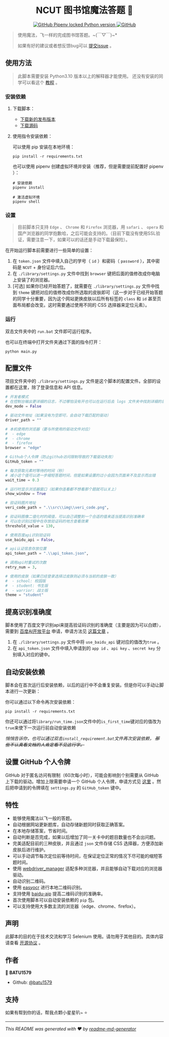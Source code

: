 <h1 align="center">NCUT 图书馆魔法答题 👋</h1>
<p align="center">
    <a href="#" target="_blank">
        <img alt="GitHub Pipenv locked Python version" src="https://img.shields.io/github/pipenv/locked/python-version/batu1579/NCUT-library-auto-answer">
    </a>
    <a href="#" target="_blank">
        <img alt="GitHub" src="https://img.shields.io/github/license/batu1579/NCUT-library-auto-answer">
    </a>
</p>

> 使用魔法，飞一样的完成图书馆答题。\~(￣▽￣)\~\*
>
> 如果有好的建议或者想反馈bug可以 [提交issue](https://github.com/batu1579/NCUT-library-auto-answer/issues/new) 。

## 使用方法

> 此脚本需要安装 Python3.10 版本以上的解释器才能使用。
> 还没有安装的同学可以看这个 [教程](https://zhuanlan.zhihu.com/p/344887837) 。

### 安装依赖

1. 下载脚本：

    - [下载新的发布版本](https://github.com/batu1579/NCUT-library-auto-answer/releases)
    - [下载源码](https://github.com/batu1579/NCUT-library-auto-answer/archive/refs/heads/main.zip)

2. 使用指令安装依赖：

    可以使用 pip 安装在本地环境：

    ```shell
    pip install -r requirements.txt
    ```

    也可以使用 pipenv 创建虚拟环境并安装（推荐，但是需要提前配置好 pipenv ）：

    ```shell
    # 安装依赖
    pipenv install

    # 激活虚拟环境
    pipenv shell
    ```

### 设置

> 目前脚本只支持 `Edge` 、 `Chrome` 和 `Firefox` 浏览器，用 `safari` 、 `opera` 和国产浏览器的同学抱歉哈，之后可能会支持的。（目前下载没有使用SSL验证，需要注意一下，如果可以的话还是手动下载最保险）。

在开始运行脚本前需要进行一些简单的设置：

1. 在 `token.json` 文件中填入自己的学号（ `id` ）和密码（ `password` ），其中密码是 `NCUT` + 身份证后六位。
2. 在 `./library/settings.py` 文件中找到 `browser` 键把后面的值修改成你电脑上安装了的浏览器。
3. [可选] 如果你已经开始答题了，就需要在 `./library/settings.py` 文件中找到 `theme` 键把对应的值修改成你所选取的皮肤即可（这一步对于已经开始答题的同学十分重要，因为这个网站更换皮肤以后所有标签的 `class` 和 `id` 甚至页面布局都会改变。这时需要通过使用不同的 CSS 选择器来定位元素）。

### 运行

双击文件夹中的 `run.bat` 文件即可运行程序。

也可以在终端中打开文件夹通过下面的指令打开：

```shell
python main.py
```

## 配置文件

项目文件夹中的 `./library/settings.py` 文件是这个脚本的配置文件。全部的设置都在这里，除了登录信息和 API 信息。

```python
# 开发者模式
# 在控制台输出更详细的日志，不过哪怕没有开也可以在运行后去 logs 文件夹中找到详细的日志文件
dev_mode = False

# 驱动文件地址（如果没有为空即可，会自动下载匹配的驱动）
driver_path = ""

# 本机使用的浏览器（要与所使用的驱动文件对应）
#  - edge
#  - chrome
#  - firefox
browser = "edge"

# Github个人令牌（防止github访问限制导致的下载驱动失败）
GitHub_token = ""

# 每次获取元素时等待的时间（秒）
# 减小这个值可以进一步缩短答题时间，但是如果设置的过小会因为页面来不及显示而出错
wait_time = 0.3

# 运行时显示浏览器窗口（如果你连看都不想看那个题就可以关上）
show_window = True

# 验证码图片地址
veri_code_path = ".\\src\\img\\veri_code.png",

# 验证码图像二值化时的阈值，可以自己调整到一个合适的值来适当提高识别准确率
# 可以在识别过程中在存放验证码的地方查看效果
threshold_value = 130,

# 使用百度api识别验证码
use_baidu_api = False,

# api认证信息存放位置
api_token_path = ".\\api_token.json",

# 调用api时重试的次数
retry_num = 3,

# 使用的皮肤（如果已经登录选择过皮肤则必须与当前的皮肤一致）
#  - school: 校园版
#  - student: 书生版
#  - warrior: 战士版
theme = "student"
```

## 提高识别准确度

脚本使用了百度文字识别api来提高验证码识别的准确度（主要是因为可以白嫖），需要到 [百度AI开放平台](https://ai.baidu.com/tech/ocr/general) 申请，申请方法见 [这篇文章](https://ai.baidu.com/ai-doc/OCR/dk3iqnq51) 。

1. 在 `./library/settings.py` 文件中将 `use_baidu_api` 键对应的值改为`true` 。
2. 在 `api_token.json` 文件中填入申请到的 `app id` 、`api key` 、`secret key` 分别填入对应的键中。

## 自动安装依赖

脚本会在首次运行后安装依赖，以后的运行中不会重复安装。但是你可以手动让脚本进行一次更新：

你可以通过以下命令再次安装依赖：

```shell
pip install -r requirements.txt
```

你还可以通过将`library/run_time.json`文件中的`is_first_time`键对应的值改为`true`来使下一次运行前自动安装依赖

_悄悄告诉你，也可以通过双击`install_requirement.bat`文件再次安装依赖， ~~那些不认真看文档的人肯定看不见这行字。~~_

## 设置 GitHub 个人令牌

GitHub 对于匿名访问有限制（60次每小时），可能会影响到个别需要从 GitHub 上下载的驱动。增加上限需要申请一个 GitHub 个人令牌，申请方式见 [这里](https://docs.github.com/cn/github/authenticating-to-github/keeping-your-account-and-data-secure/creating-a-personal-access-token) 。然后把申请到的令牌填在 `settings.py` 的 `GitHub_token` 键中。

## 特性

- 能够使用魔法以飞一般的答题。
- 自动根据网站更新题库，自动存储新题同时获取正确答案。
- 在本地存储答案，节省时间。
- 自动判断是否完成，如果以后增加了同一关卡中的题目数量也不会出问题。
- 完美适配目前的三种皮肤，并且通过 `json` 文件存储 CSS 选择器，方便添加新皮肤后进行维护。
- 可以手动调节每次定位前等待时间，在保证定位正常的情况下尽可能的缩短答题时间。
- 使用 [webdriver_manager](https://github.com/SergeyPirogov/webdriver_manager) 适配多种浏览器，并且能够自动下载对应的浏览器驱动。
- 自动识别二维码。
- 使用 [easyocr](https://github.com/JaidedAI/EasyOCR) 进行本地二维码识别。
- 支持使用 [baidu-aip](https://github.com/Baidu-AIP/python-sdk) 提高二维码识别的准确率。
- 首次使用脚本可以自动安装依赖的 `pip` 包。
- 可以支持使用大多数主流的浏览器（edge、chrome、firefox）。

## 声明

此脚本的目的在于技术交流和学习 Selenium 使用。请勿用于其他目的。具体内容请查看 [开源协议](https://github.com/batu1579/NCUT-library-auto-answer/blob/main/LICENSE) 。

## 作者

👤 **BATU1579**

- Github: [@batu1579](https://github.com/batu1579)

## 支持

如果有帮到你的话，帮我点颗小星星叭~ ⭐️

***
_This README was generated with ❤️ by [readme-md-generator](https://github.com/kefranabg/readme-md-generator)_
